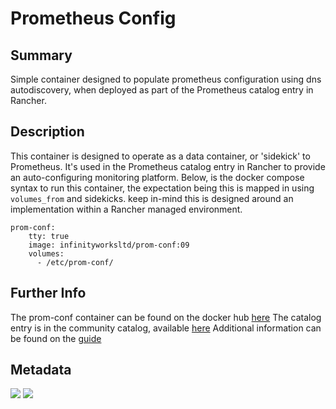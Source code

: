 # Prometheus Config

## Summary

Simple container designed to populate prometheus configuration using dns autodiscovery, when deployed as part of the Prometheus catalog entry in Rancher.

## Description

This container is designed to operate as a data container, or 'sidekick' to Prometheus. It's used in the Prometheus catalog entry in Rancher to provide an auto-configuring monitoring platform.
Below, is the docker compose syntax to run this container, the expectation being this is mapped in using `volumes_from` and sidekicks.  keep in-mind this is designed around an implementation within a Rancher managed environment.

```
prom-conf:
    tty: true
    image: infinityworksltd/prom-conf:09
    volumes:
      - /etc/prom-conf/

```

## Further Info

The prom-conf container can be found on the docker hub [here](https://hub.docker.com/r/infinityworks/prom-conf/)
The catalog entry is in the community catalog, available [here](https://github.com/rancher/community-catalog)
Additional information can be found on the [guide](https://github.com/infinityworks/Guide_Rancher_Monitoring)

##  Metadata 
[![](https://images.microbadger.com/badges/version/infinityworks/prom-conf.svg)](http://microbadger.com/images/infinityworks/prom-conf "Get your own version badge on microbadger.com") [![](https://images.microbadger.com/badges/image/infinityworks/prom-conf.svg)](http://microbadger.com/images/infinityworks/prom-conf "Get your own image badge on microbadger.com")
